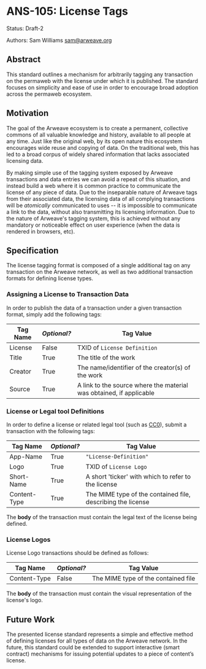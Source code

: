 # ANS-105: License Tags

Status: Draft-2

Authors: Sam Williams <sam@arweave.org>

## Abstract

This standard outlines a mechanism for arbitrarily tagging any transaction on the permaweb with the license under which it is published. The standard focuses on simplicity and ease of use in order to encourage broad adoption across the permaweb ecosystem.

## Motivation

The goal of the Arweave ecosystem is to create a permanent, collective commons of all valuable knowledge and history, available to all people at any time. Just like the original web, by its open nature this ecosystem encourages wide reuse and copying of data. On the traditional web, this has led to a broad corpus of widely shared information that lacks associated licensing data.

By making simple use of the tagging system exposed by Arweave transactions and data entries we can avoid a repeat of this situation, and instead build a web where it is common practice to communicate the license of any piece of data. Due to the inseparable nature of Arweave tags from their associated data, the licensing data of all complying transactions will be _atomically_ communicated to uses -- it is impossible to communicate a link to the data, without also transmitting its licensing information. Due to the nature of Arweave's tagging system, this is achieved without any mandatory or noticeable effect on user experience (when the data is rendered in browsers, etc).

## Specification

The license tagging format is composed of a single additional tag on any transaction on the Arweave network, as well as two additional transaction formats for defining license types.

### Assigning a License to Transaction Data

In order to publish the data of a transaction under a given transaction format, simply add the following tags:

| Tag Name | _Optional?_ | Tag Value |
|---|---|---|
|License|False|TXID of `License Definition`|
|Title|True|The title of the work|
|Creator|True|The name/identifier of the creator(s) of the work|
|Source|True|A link to the source where the material was obtained, if applicable|


### License or Legal tool Definitions

In order to define a license or related legal tool (such as [CC0](https://wiki.creativecommons.org/wiki/CC0)), submit a transaction with the following tags:

| Tag Name | _Optional?_ | Tag Value |
|---|---|---|
|App-Name|True|`"License-Definition"`|
|Logo|True|TXID of `License Logo`|
|Short-Name|True|A short 'ticker' with which to refer to the license|
|Content-Type|True|The MIME type of the contained file, describing the license|

The **body** of the transaction must contain the legal text of the license being defined.

### License Logos

License Logo transactions should be defined as follows:

| Tag Name | _Optional?_ | Tag Value |
|---|---|---|
|Content-Type|False|The MIME type of the contained file|

The **body** of the transaction must contain the visual representation of the license's logo.

## Future Work

The presented license standard represents a simple and effective method of defining licenses for all types of data on the Arweave network. In the future, this standard could be extended to support interactive (smart contract) mechanisms for issuing potential updates to a piece of content’s license.
